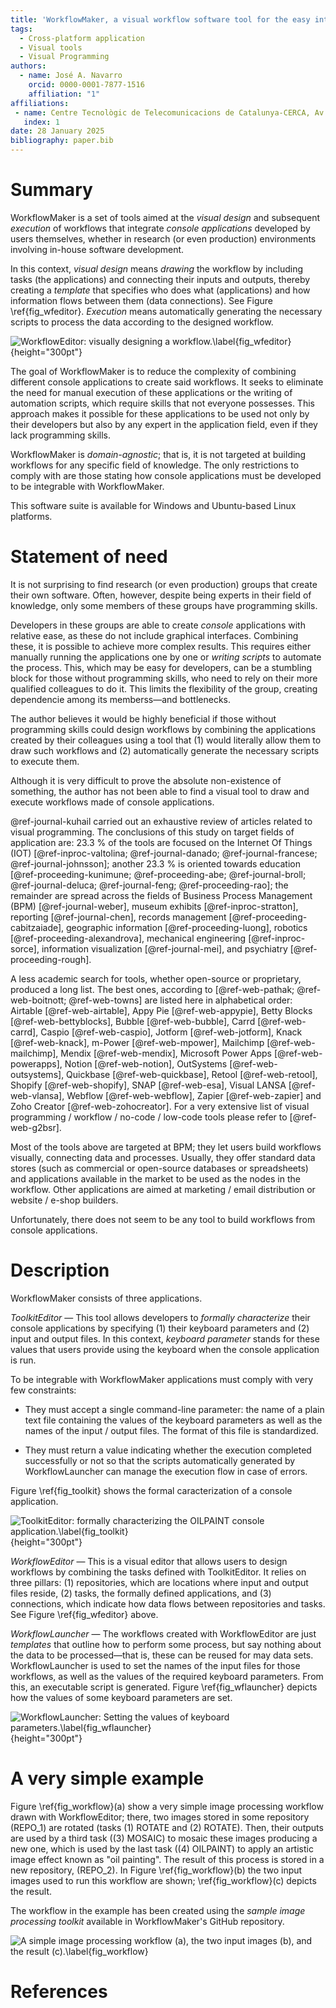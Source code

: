 ```yaml
---
title: 'WorkflowMaker, a visual workflow software tool for the easy integration of self-developed console applications'
tags:
  - Cross-platform application
  - Visual tools
  - Visual Programming
authors:
  - name: José A. Navarro
    orcid: 0000-0001-7877-1516
    affiliation: "1" 
affiliations:
 - name: Centre Tecnològic de Telecomunicacions de Catalunya-CERCA, Av. Carl Friedrich Gauss 7, Castelldefels, 08860, Spain
   index: 1
date: 28 January 2025
bibliography: paper.bib
---
```


# Summary

WorkflowMaker is a set of tools aimed at the *visual design* and subsequent *execution* of
workflows that integrate *console applications* developed by users themselves, whether in
research (or even production) environments involving in-house software development.

In this context, *visual design* means *drawing* the workflow by including tasks (the
applications) and connecting their inputs and outputs, thereby creating a *template* that
specifies who does what (applications) and how information flows between them
(data connections). See Figure \ref{fig_wfeditor}. *Execution* means automatically generating
the necessary scripts to process the data according to the designed workflow.

![WorkflowEditor: visually designing a workflow.\label{fig_wfeditor}](figure_wfeditor.png){height="300pt"}

The goal of WorkflowMaker is to reduce the complexity of combining different console
applications to create said workflows. It seeks to eliminate the need for manual
execution of these applications or the writing of automation scripts, which require skills
that not everyone possesses. This approach makes it possible for these applications to be used
not only by their developers but also by any expert in the application field, even if they
lack programming skills.

WorkflowMaker is *domain-agnostic*; that is, it is not targeted at building workflows for any
specific field of knowledge. The only restrictions to comply with are those stating how
console applications must be developed to be integrable with WorkflowMaker.

This software suite is available for Windows and Ubuntu-based Linux platforms.

# Statement of need

It is not surprising to find research (or even production) groups that create their own software.
Often, however, despite being experts in their field of knowledge, only some members of
these groups have programming skills.

Developers in these groups are able to create *console* applications with relative ease,
as these do not include graphical interfaces. Combining these, it is possible to achieve more
complex results. This requires either manually running the applications one by one or *writing
scripts* to automate the process. This, which may be easy for developers, can be a stumbling
block for those without programming skills, who need to rely on their more qualified colleagues
to do it.  This limits the flexibility of the group, creating dependencie among its
memberss&mdash;and bottlenecks.

The author believes it would be highly beneficial if those without programming skills
could design workflows by combining the applications created by their colleagues using a tool
that (1) would literally allow them to draw such workflows and (2) automatically generate the
necessary scripts to execute them.

Although it is very difficult to prove the absolute non-existence of something, the 
author has not been able to find a visual tool to draw and execute workflows made of console
applications.

@ref-journal-kuhail carried out an exhaustive review of articles related to visual programming.
The conclusions of this study on target fields of application are: 23.3 % of the tools are
focused on the Internet Of Things (IOT) 
[@ref-inproc-valtolina; @ref-journal-danado; @ref-journal-francese; @ref-journal-johnsson];
another 23.3 % is oriented towards education
[@ref-proceeding-kunimune; @ref-proceeding-abe; @ref-journal-broll; @ref-journal-deluca; @ref-journal-feng; @ref-proceeding-rao];
the remainder are spread across the fields of Business Process Management (BPM)
[@ref-journal-weber], museum exhibits [@ref-inproc-stratton], reporting [@ref-journal-chen],
records management [@ref-proceeding-cabitzaiade], geographic information [@ref-proceeding-luong],
robotics [@ref-proceeding-alexandrova], mechanical engineering [@ref-inproc-sorce], information
visualization [@ref-journal-mei], and psychiatry [@ref-proceeding-rough]. 

A less academic search for tools, whether open-source or proprietary, 
produced a long list. The best ones, according to 
[@ref-web-pathak; @ref-web-boitnott; @ref-web-towns] are listed here in alphabetical order:
Airtable [@ref-web-airtable], Appy Pie [@ref-web-appypie], Betty Blocks [@ref-web-bettyblocks],
Bubble [@ref-web-bubble], Carrd [@ref-web-carrd], Caspio [@ref-web-caspio], Jotform
[@ref-web-jotform], Knack [@ref-web-knack], m-Power [@ref-web-mpower], Mailchimp
[@ref-web-mailchimp], Mendix [@ref-web-mendix], Microsoft Power Apps [@ref-web-powerapps],
Notion [@ref-web-notion], OutSystems [@ref-web-outsystems], Quickbase [@ref-web-quickbase],
Retool [@ref-web-retool], Shopify [@ref-web-shopify], SNAP [@ref-web-esa], Visual LANSA
[@ref-web-vlansa], Webflow [@ref-web-webflow], Zapier [@ref-web-zapier] and  Zoho Creator
[@ref-web-zohocreator]. For a very extensive list of visual programming / workflow / no-code /
low-code tools please refer to [@ref-web-g2bsr].

Most of the tools above are targeted at BPM; they let users build workflows visually, connecting 
data and processes. Usually, they offer standard data stores (such as commercial or open-source 
databases or spreadsheets) and applications available in the market to be used as the nodes in 
the workflow. Other applications are aimed at marketing / email distribution or website / e-shop 
builders.

Unfortunately, there does not seem to be any tool to build workflows from console applications.

# Description

WorkflowMaker consists of three applications.

*ToolkitEditor* &mdash; This tool allows developers to *formally characterize* their console
applications by specifying (1) their keyboard parameters and (2) input and output files.
In this context, *keyboard parameter* stands for these values that users provide using the
keyboard when the console application is run.

To be integrable with WorkflowMaker applications must comply with very few constraints:

  * They must accept a single command-line parameter: the name of a plain text file
    containing the values of the keyboard parameters as well as the names of the input /
    output files. The format of this file is standardized.

  * They must return a value indicating whether the execution completed successfully
    or not so that the scripts automatically generated by WorkflowLauncher can
    manage the execution flow in case of errors.

Figure \ref{fig_toolkit} shows the formal caracterization of a console application.

![ToolkitEditor: formally characterizing the OILPAINT console application.\label{fig_toolkit}](figure_toolkit2.png){height="300pt"}

*WorkflowEditor* &mdash; This is a visual editor that allows users to design workflows by combining
the tasks defined with ToolkitEditor. It relies on three pillars: (1) repositories, which are
locations where input and output files reside, (2) tasks, the formally defined applications, and
(3) connections, which indicate how data flows between repositories and tasks. See Figure \ref{fig_wfeditor}
above.

*WorkflowLauncher* &mdash; The workflows created with WorkflowEditor are just *templates* that
outline how to perform some process, but say nothing about the data to be processed&mdash;that is,
these can be reused for may data sets. WorkflowLauncher is used to set the names of the input files
for those workflows, as well as the values of the required keyboard parameters. From this, an executable
script is generated. Figure \ref{fig_wflauncher} depicts how the values of some keyboard parameters
are set.

![WorkflowLauncher: Setting the values of keyboard parameters.\label{fig_wflauncher}](figure_wflauncher1.png){height="300pt"}

# A very simple example

Figure \ref{fig_workflow}(a) show a very simple image processing workflow drawn with WorkflowEditor; there,
two images stored in some repository (REPO_1) are rotated (tasks (1) ROTATE and (2) ROTATE). Then, their outputs
are used by a third task ((3) MOSAIC) to mosaic these images producing a new one, which is used by the last task
((4) OILPAINT) to apply an artistic image effect known as "oil painting". The result of this process is stored in
a new repository, (REPO_2). In Figure \ref{fig_workflow}(b) the two input images used to run this workflow are shown;
\ref{fig_workflow}(c) depicts the result.

The workflow in the example has been created using the *sample image processing toolkit* available in
WorkflowMaker's GitHub repository.

![A simple image processing workflow (a), the two input images (b), and the result (c).\label{fig_workflow}](figure_workflow.png)

# References
